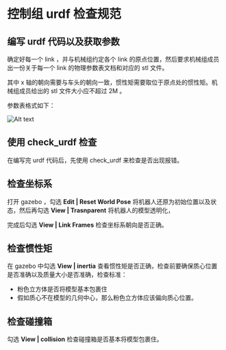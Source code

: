 # 控制组 urdf 检查规范



## 编写 urdf 代码以及获取参数

确定好每一个 link ，并与机械组约定各个 link 的原点位置，然后要求机械组成员出一份关于每一个 link 的物理参数表文档和对应的 stl 文件。

其中 x 轴的朝向需要与车头的朝向一致，惯性矩需要取位于原点处的惯性矩。机械组成员给出的 stl 文件大小应不超过 2M 。

参数表格式如下：

![Alt text](https://s3.bmp.ovh/imgs/2022/01/768084e5c518579f.png)



## 使用 check_urdf 检查

在编写完 urdf 代码后，先使用 check_urdf 来检查是否出现报错。



## 检查坐标系

打开 gazebo ，勾选 **Edit | Reset World Pose** 将机器人还原为初始位置以及状态，然后再勾选 **View | Trasnparent** 将机器人的模型透明化，

完成后勾选 **View | Link Frames** 检查坐标系朝向是否正确。



## 检查惯性矩

在 gazebo 中勾选 **View | inertia** 查看惯性矩是否正确，检查前要确保质心位置是否准确以及质量大小是否准确，检查标准：

+ 粉色立方体是否将模型基本包裹住
+ 假如质心不在模型的几何中心，那么粉色立方体应该偏向质心位置。



## 检查碰撞箱

勾选 **View | collision** 检查碰撞箱是否基本将模型包裹住。